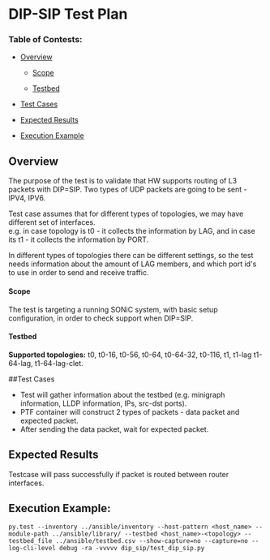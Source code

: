 
# DIP-SIP Test Plan

### Table of Contests:

- [Overview](#overview)

  * [Scope](#scope)

  * [Testbed](#testbed)

- [Test Cases](#test-cases)

- [Expected Results](#expected-results)

- [Execution Example](#execution-example)


## Overview
The purpose of the test is to validate that HW supports routing of L3 packets with DIP=SIP. 
Two types of UDP packets are going to be sent - IPV4, IPV6. 


Test case assumes that for different types of topologies, we may have different set of interfaces.  
e.g. in case topology is t0 - it collects the information by LAG, and in case its t1 - it collects the information by PORT.


In different types of topologies there can be different settings, so the test needs information about the amount of LAG members, and which port id's to use in order to send and receive traffic. 

#### Scope
The test is targeting a running SONiC system, with basic setup configuration, in order to check support when DIP=SIP. 

#### Testbed

**Supported topologies:** 
t0, t0-16, t0-56, t0-64, t0-64-32, t0-116, t1, t1-lag t1-64-lag, t1-64-lag-clet.


##Test Cases
- Test will gather information about the testbed (e.g. minigraph information, LLDP information,
IPs, src-dst ports).
- PTF container will construct 2 types of packets - data packet and expected packet. 
- After sending the data packet, wait for expected packet.

## Expected Results
Testcase will pass successfully if packet is routed between router interfaces. 

## Execution Example:

`py.test --inventory ../ansible/inventory --host-pattern <host_name> --module-path ../ansible/library/ --testbed <host_name>-<topology> --testbed_file ../ansible/testbed.csv --show-capture=no --capture=no --log-cli-level debug -ra -vvvvv dip_sip/test_dip_sip.py`

